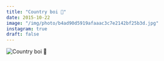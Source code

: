 ```yaml
---
title: "Country boi 🌿"
date: 2015-10-22
image: "/img/photo/b4ad90d5919afaaac3c7e2142bf25b3d.jpg"
instagram: true
draft: false
---
```


![Country boi 🌿](/img/photo/b4ad90d5919afaaac3c7e2142bf25b3d.jpg)

